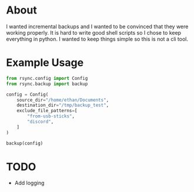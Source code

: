 # About

I wanted incremental backups and I wanted to be convinced that they were
working properly. It is hard to write good shell scripts so I chose to keep
everything in python. I wanted to keep things simple so this is not a cli tool.

# Example Usage

```Python
from rsync.config import Config
from rsync.backup import backup

config = Config(
    source_dir="/home/ethan/Documents",
    destination_dir="/tmp/backup_test",
    exclude_file_patterns=[
        "from-usb-sticks",
        "discord",
    ]
)

backup(config)
```


# TODO

- Add logging
